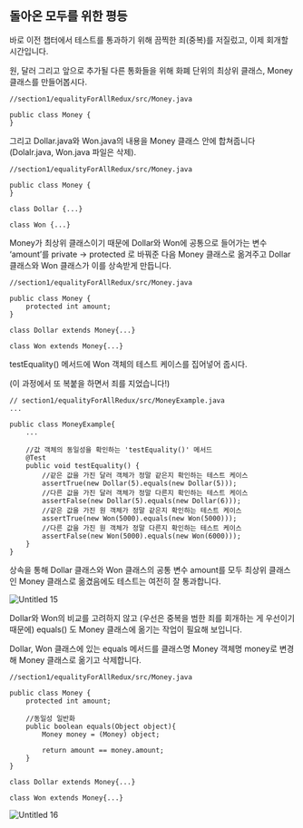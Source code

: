 ## 돌아온 모두를 위한 평등

바로 이전 챕터에서 테스트를 통과하기 위해 끔찍한 죄(중복)를 저질렀고, 이제 회개할 시간입니다.

원, 달러 그리고 앞으로 추가될 다른 통화들을 위해 화폐 단위의 최상위 클래스, Money 클래스를 만들어봅시다.

```
//section1/equalityForAllRedux/src/Money.java

public class Money {
}
```

그리고 Dollar.java와 Won.java의 내용을 Money 클래스 안에 합쳐줍니다(Dolalr.java, Won.java 파일은 삭제).

```
//section1/equalityForAllRedux/src/Money.java

public class Money {
}

class Dollar {...}

class Won {...}
```

Money가 최상위 클래스이기 때문에 Dollar와 Won에 공통으로 들어가는 변수 ‘amount’를 private → protected 로 바꿔준 다음 Money 클래스로 옮겨주고 Dollar 클래스와 Won 클래스가 이를 상속받게 만듭니다.

```
//section1/equalityForAllRedux/src/Money.java

public class Money {
    protected int amount;
}

class Dollar extends Money{...}

class Won extends Money{...}
```

testEquality() 메서드에 Won 객체의 테스트 케이스를 집어넣어 줍시다.

(이 과정에서 또 복붙을 하면서 죄를 지었습니다!)

```
// section1/equalityForAllRedux/src/MoneyExample.java
...

public class MoneyExample{
    ...

    //값 객체의 동일성을 확인하는 'testEquality()' 메서드
    @Test
    public void testEquality() {
        //같은 값을 가진 달러 객체가 정말 같은지 확인하는 테스트 케이스
        assertTrue(new Dollar(5).equals(new Dollar(5)));
        //다른 값을 가진 달러 객체가 정말 다른지 확인하는 테스트 케이스
        assertFalse(new Dollar(5).equals(new Dollar(6)));
        //같은 값을 가진 원 객체가 정말 같은지 확인하는 테스트 케이스
        assertTrue(new Won(5000).equals(new Won(5000)));
        //다른 값을 가진 원 객체가 정말 다른지 확인하는 테스트 케이스
        assertFalse(new Won(5000).equals(new Won(6000)));
    }
}
```

상속을 통해 Dollar 클래스와 Won 클래스의 공통 변수 amount를 모두 최상위 클래스인 Money 클래스로 옮겼음에도 테스트는 여전히 잘 통과합니다.

![Untitled 15](https://user-images.githubusercontent.com/30682847/149615330-54a4b44e-5676-4b4b-be86-15e7373e55b6.png)

Dollar와 Won의 비교를 고려하지 않고 (우선은 중복을 범한 죄를 회개하는 게 우선이기 때문에) equals() 도 Money 클래스에 옮기는 작업이 필요해 보입니다.

Dollar, Won 클래스에 있는 equals 메서드를 클래스명 Money 객체명 money로 변경해 Money 클래스로 옮기고 삭제합니다.

```
//section1/equalityForAllRedux/src/Money.java

public class Money {
    protected int amount;
    
    //동일성 일반화
    public boolean equals(Object object){
        Money money = (Money) object;
        
        return amount == money.amount;
    }
}

class Dollar extends Money{...}

class Won extends Money{...}
```

![Untitled 16](https://user-images.githubusercontent.com/30682847/149615331-03238df7-fcb4-45e4-bab7-f6cd94f13895.png)